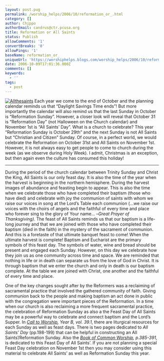 ```yaml
---
layout: post.pug
permalink: /worship_helps/2006/10/reformation_or_.html 
category: []
author: Chippo
authorEmail: candrus@ctr.pcusa.org
title: Reformation or All Saints
status: Publish
allowComments: '1'
convertBreaks: '0'
allowPings: '1'
baseName: reformation_or_
uniqueUrl: 'https://worshiphelps.blogs.com/worship_helps/2006/10/reformation_or_.html '
date: 2006-10-09T17:01:36.000Z
comments: []
keywords:
  - ''
tags:
  - post
---
```

[![Allthesaints](https://worshiphelps.blogs.com/worship_helps/images/allthesaints.gif "Allthesaints")](http://worshiphelps.blogs.com/.shared/image.html?/photos/uncategorized/allthesaints.gif) Each year we come to the end of October and the planning calendar reminds us that “Daylight Savings Time ends”! But more importantly the calendar will also remind us that the last Sunday in October is “Reformation Sunday”. However, a closer look will reveal that October 31 is “Reformation Day” (not Halloween on the Church calendar) and November 1st is “All Saints’ Day”. What is a church to celebrate? This year “Reformation Sunday is October 29th” and the next Sunday is not All Saints but “Christian and Citizen” Sunday. Of course, in a perfect world, we would celebrate the Reformation on October 31st and All Saints on November 1st. However, it is not always easy to get people to come to church during the week (as we observe during Holy Week). I admit, Christmas is an exception, but then again even the culture has consumed this holiday!
***
During the period of the church calendar between Trinity Sunday and Christ the King, All Saints is our only feast day. It is also the time of the year when the harvest is beginning in the northern hemisphere. During the harvest images of abundance and feasting begin to appear. This is also the time when we celebrate those who have completed their baptism (those who have died) and celebrate with joy the communion of saints with whom we raise our voices in song at the Lord’s Table each communion (…we raise our voices with the choirs of angels and the faithful of every time and place who forever sing to the glory of Your name... –_Great Prayer of Thanksgiving)_. The feast of All Saints reminds us that our baptism is a life-long journey and that we are joined with those who have completed their baptism (died in the faith) in the mystery of the sacrament of communion. And this is a foretaste of that ultimate banquet feast to come! When the ultimate harvest is complete! Baptism and Eucharist are the primary symbols of this feast day. The symbols of water, wine and bread should be present and engaged each Sunday. However, on this day we celebrate how they join us as one community across time and space. We are reminded that nothing in life or in death can separate us from the love of God in Christ. It is through baptism that we enter the church and only in death is our baptism complete. At the table we are joined with Christ, one another and the faithful of every time and place.

  

One of the key changes sought after by the Reformers was a reclaiming of sacramental practice that involved the gathered community of faith. Giving communion back to the people and making baptism an act done in public with the congregation were important pieces of the Reformation. In a time when our church is also reclaiming a more frequent sacramental practice, the celebration of Reformation Sunday as also a the Feast Day of All Saints may be a powerful way to celebrate and connect baptism and the Lord’s Supper. In _[Call to Worship](http://pcusa.org/theologyandworship/pubs/calltoworship.htm), Year B, vol. 39.1_, there are liturgical resources for each Sunday as well as feast days. There is two pages dedicated to _All Saints’ Day_ (pp.198-199) that can be helpful in constructing an All Saints’/Reformation Sunday. Also the _[Book of Common Worship](https://www.ppcbooks.com/Details.asp?BookID=0664219918), p.385-391,_ is dedicated to this Feast Day of All Saints’. If you are not planning a special Feast Day celebration on November 1st then you may consider using this material to celebrate All Saints’ as well as Reformation Sunday this year.